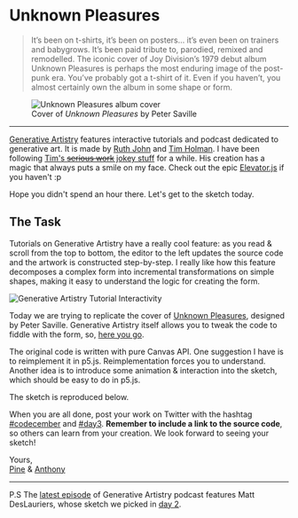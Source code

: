 # Unknown Pleasures

> It’s been on t-shirts, it’s been on posters… it’s even been on trainers and babygrows. It’s been paid tribute to, parodied, remixed and remodelled.
> The iconic cover of Joy Division’s 1979 debut album Unknown Pleasures is perhaps the most enduring image of the post-punk era. You’ve probably got a t-shirt of it. Even if you haven’t, you almost certainly own the album in some shape or form.

<figure>
  <img class="img-lg" alt ="Unknown Pleasures album cover" src="/assets/2020/3/unknown-pleasures-cover.jpg">
  <figcaption>Cover of <i>Unknown Pleasures</i> by Peter Saville</figcaption>
</figure>

---

[Generative Artistry](https://generativeartistry.com) features interactive tutorials and podcast dedicated to generative art. It is made by [Ruth John](https://twitter.com/Rumyra) and [Tim Holman](https://twitter.com/twholman). I have been following [Tim's ~~serious work~~ jokey stuff](https://tholman.com/) for a while. His creation has a magic that always puts a smile on my face. Check out the epic [Elevator.js](https://tholman.com/elevator.js/) if you haven't :p

Hope you didn't spend an hour there. Let's get to the sketch today.

## The Task

Tutorials on Generative Artistry have a really cool feature: as you read & scroll from the top to bottom, the editor to the left updates the source code and the artwork is constructed step-by-step. I really like how this feature decomposes a complex form into incremental transformations on simple shapes, making it easy to understand the logic for creating the form.

<img class="img-lg" alt ="Generative Artistry Tutorial Interactivity" src="/assets/2020/3/generative-artistry-tutorial-interactivity.gif">

Today we are trying to replicate the cover of [Unknown Pleasures](https://en.wikipedia.org/wiki/Unknown_Pleasures), designed by Peter Saville. Generative Artistry itself allows you to tweak the code to fiddle with the form, so, [here you go](https://generativeartistry.com/tutorials/joy-division/).

The original code is written with pure Canvas API. One suggestion I have is to reimplement it in p5.js. Reimplementation forces you to understand. Another idea is to introduce some animation & interaction into the sketch, which should be easy to do in p5.js.

The sketch is reproduced below.

<client-only>
  <sketch-day-3 />
</client-only>

When you are all done, post your work on Twitter with the hashtag [#codecember](https://twitter.com/hashtag/codecember) and [#day3](https://twitter.com/hashtag/day3). **Remember to include a link to the source code**, so others can learn from your creation. We look forward to seeing your sketch!

Yours, <br>
[Pine](https://twitter.com/octref) & [Anthony](https://twitter.com/antfu7)

---

P.S The [latest episode](https://generativeartistry.com/episodes/matt-deslauriers/) of Generative Artistry podcast features Matt DesLauriers, whose sketch we picked in [day 2](https://codecember.ink/2020/2).
